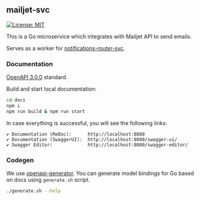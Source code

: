 ## mailjet-svc

[![License: MIT](https://img.shields.io/badge/License-MIT-blue.svg)](https://opensource.org/licenses/MIT)

This is a Go microservice which integrates with Mailjet API to send emails.

Serves as a worker for [notifications-router-svc](https://github.com/apodeixis/notifications-router-svc).

### Documentation

[OpenAPI 3.0.0](https://spec.openapis.org/oas/v3.0.0) standard.

Build and start local documentation:

```bash
cd docs
npm i
npm run build & npm run start
```
In case everything is successful, you will see the following links:

    ✔ Documentation (ReDoc):      http://localhost:8080
    ✔ Documentation (SwaggerUI):  http://localhost:8080/swagger-ui/
    ✔ Swagger Editor:             http://localhost:8080/swagger-editor/

### Codegen

We use [openapi-generator](https://github.com/OpenAPITools/openapi-generator).
You can generate model bindings for Go based on docs using `generate.sh` script.

```bash
./generate.sh --help
```